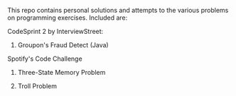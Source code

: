 This repo contains personal solutions and attempts to the various problems on programming exercises. Included are:

CodeSprint 2 by InterviewStreet:

  1. Groupon's Fraud Detect (Java)

Spotify's Code Challenge

  1. Three-State Memory Problem

  2. Troll Problem
